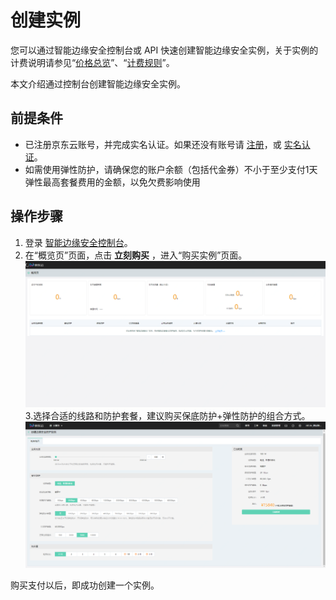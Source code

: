 # 创建实例

您可以通过智能边缘安全控制台或 API 快速创建智能边缘安全实例，关于实例的计费说明请参见“[价格总览](https://docs.jdcloud.com/cn/Intelligent-Edge-Security/Pricing/Price-Overview)”、“[计费规则](https://docs.jdcloud.com/cn/Intelligent-Edge-Security/Pricing/Price-Overview.md)”。

本文介绍通过控制台创建智能边缘安全实例。

## 前提条件

- 已注册京东云账号，并完成实名认证。如果还没有账号请 [注册](https://accounts.jdcloud.com/p/regPage?source=jdcloud&ReturnUrl=//uc.jdcloud.com/passport/complete?returnUrl=http://uc.jdcloud.com/redirect/loginRouter?returnUrl=https%3A%2F%2Fwww.jdcloud.com%2Fhelp%2Fdetail%2F734%2FisCatalog%2F1)，或 [实名认证](https://uc.jdcloud.com/account/certify)。
- 如需使用弹性防护，请确保您的账户余额（包括代金券）不小于至少支付1天弹性最高套餐费用的金额，以免欠费影响使用

## 操作步骤

1. 登录 [智能边缘安全控制台](https://edge-security-console.jdcloud.com/overview)。
2. 在“概览页”页面，点击 **立刻购买** ，进入“购买实例”页面。 
![创建实例](/image/Intelligent-Edge-Security/创建实例.png)
3.选择合适的线路和防护套餐，建议购买保底防护+弹性防护的组合方式。![创建实例2](/image/Intelligent-Edge-Security/创建实例2.png)

购买支付以后，即成功创建一个实例。

